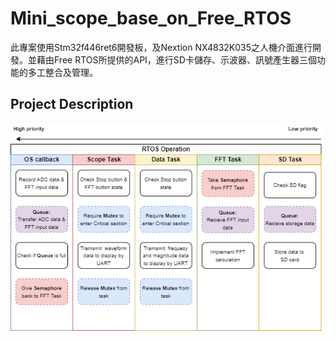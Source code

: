 # Mini_scope_base_on_Free_RTOS
此專案使用Stm32f446ret6開發板，及Nextion NX4832K035之人機介面進行開發。並藉由Free RTOS所提供的API，進行SD卡儲存、示波器、訊號產生器三個功能的多工整合及管理。

## Project Description


![image](https://github.com/ZongWeiLin/Mini_scope_base_on_Free_RTOS/blob/main/flow_chart.png)
